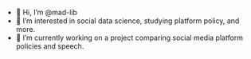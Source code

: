 - 👋 Hi, I’m @mad-lib
- 👀 I’m interested in social data science, studying platform policy, and more.
- 🌱 I’m currently working on a project comparing social media platform policies and speech.

<!---
mad-lib/mad-lib is a ✨ special ✨ repository because its `README.md` (this file) appears on your GitHub profile.
You can click the Preview link to take a look at your changes.
--->
